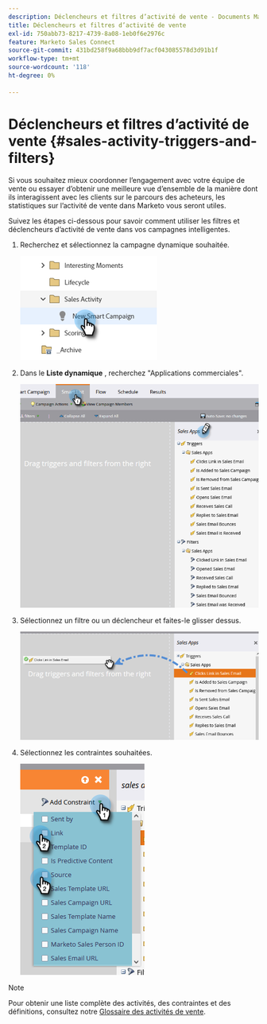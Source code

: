 ```yaml
---
description: Déclencheurs et filtres d’activité de vente - Documents Marketo - Documentation du produit
title: Déclencheurs et filtres d’activité de vente
exl-id: 750abb73-8217-4739-8a08-1eb0f6e2976c
feature: Marketo Sales Connect
source-git-commit: 431bd258f9a68bbb9df7acf043085578d3d91b1f
workflow-type: tm+mt
source-wordcount: '118'
ht-degree: 0%

---
```


# Déclencheurs et filtres d’activité de vente {#sales-activity-triggers-and-filters}

Si vous souhaitez mieux coordonner l’engagement avec votre équipe de vente ou essayer d’obtenir une meilleure vue d’ensemble de la manière dont ils interagissent avec les clients sur le parcours des acheteurs, les statistiques sur l’activité de vente dans Marketo vous seront utiles.

Suivez les étapes ci-dessous pour savoir comment utiliser les filtres et déclencheurs d’activité de vente dans vos campagnes intelligentes.

1. Recherchez et sélectionnez la campagne dynamique souhaitée.

   ![](assets/sales-activity-triggers-and-filters-1.png)

1. Dans le **Liste dynamique** , recherchez &quot;Applications commerciales&quot;.

   ![](assets/sales-activity-triggers-and-filters-2.png)

1. Sélectionnez un filtre ou un déclencheur et faites-le glisser dessus.

   ![](assets/sales-activity-triggers-and-filters-3.png)

1. Sélectionnez les contraintes souhaitées.

   ![](assets/sales-activity-triggers-and-filters-4.png)

>[!NOTE]
>
>Pour obtenir une liste complète des activités, des contraintes et des définitions, consultez notre [Glossaire des activités de vente](/help/marketo/product-docs/marketo-sales-connect/marketo/sales-activity-glossary.md).
